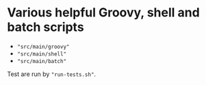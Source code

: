 
# Various helpful Groovy, shell and batch scripts

* `"src/main/groovy"`
* `"src/main/shell"`
* `"src/main/batch"`

Test are run by `"run-tests.sh"`.
